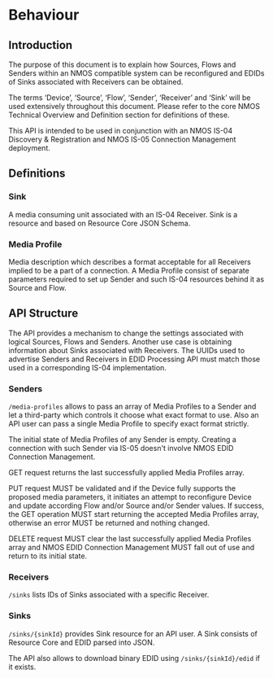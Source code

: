 # Behaviour

## Introduction

The purpose of this document is to explain how Sources, Flows and Senders within an NMOS compatible system can be reconfigured and EDIDs of Sinks associated with Receivers can be obtained.

The terms ‘Device’, ‘Source’, ‘Flow’, ‘Sender’, ‘Receiver’ and ‘Sink’ will be used extensively throughout this document. Please refer to the core NMOS Technical Overview and Definition section for definitions of these.

This API is intended to be used in conjunction with an NMOS IS-04 Discovery & Registration and NMOS IS-05 Connection Management deployment.

## Definitions

### Sink

A media consuming unit associated with an IS-04 Receiver. Sink is a resource and based on Resource Core JSON Schema.

### Media Profile

Media description which describes a format acceptable for all Receivers implied to be a part of a connection. A Media Profile consist of separate parameters required to set up Sender and such IS-04 resources behind it as Source and Flow.

## API Structure

The API provides a mechanism to change the settings associated with logical Sources, Flows and Senders. Another use case is obtaining information about Sinks associated with Receivers. The UUIDs used to advertise Senders and Receivers in EDID Processing API must match those used in a corresponding IS-04 implementation.

### Senders

`/media-profiles` allows to pass an array of Media Profiles to a Sender and let a third-party which controls it choose what exact format to use. Also an API user can pass a single Media Profile to specify exact format strictly.

The initial state of Media Profiles of any Sender is empty. Creating a connection with such Sender via IS-05 doesn't involve NMOS EDID Connection Management.

GET request returns the last successfully applied Media Profiles array.

PUT request MUST be validated and if the Device fully supports the proposed media parameters, it initiates an attempt to reconfigure Device and update according Flow and/or Source and/or Sender values. If success, the GET operation MUST start returning the accepted Media Profiles array, otherwise an error MUST be returned and nothing changed.

DELETE request MUST clear the last successfully applied Media Profiles array and NMOS EDID Connection Management MUST fall out of use and return to its initial state.

### Receivers

`/sinks` lists IDs of Sinks associated with a specific Receiver.

### Sinks

`/sinks/{sinkId}` provides Sink resource for an API user. A Sink consists of Resource Core and EDID parsed into JSON.

The API also allows to download binary EDID using `/sinks/{sinkId}/edid` if it exists.
